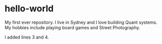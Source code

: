 # hello-world
My first ever repository.
I live in Sydney and I love building Quant systems.
My hobbies include playing board games and Street Photography.

I added lines 3 and 4.
